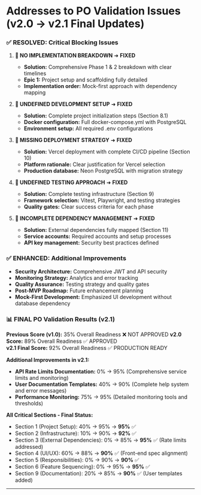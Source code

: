 # Addresses to PO Validation Issues (v2.0 → v2.1 Final Updates)

### ✅ **RESOLVED: Critical Blocking Issues**

1. **🚨 NO IMPLEMENTATION BREAKDOWN** ➜ **FIXED**
   - **Solution:** Comprehensive Phase 1 & 2 breakdown with clear timelines
   - **Epic 1:** Project setup and scaffolding fully detailed
   - **Implementation order:** Mock-first approach with dependency mapping

2. **🚨 UNDEFINED DEVELOPMENT SETUP** ➜ **FIXED**
   - **Solution:** Complete project initialization steps (Section 8.1)
   - **Docker configuration:** Full docker-compose.yml with PostgreSQL
   - **Environment setup:** All required .env configurations

3. **🚨 MISSING DEPLOYMENT STRATEGY** ➜ **FIXED**
   - **Solution:** Vercel deployment with complete CI/CD pipeline (Section 10)
   - **Platform rationale:** Clear justification for Vercel selection
   - **Production database:** Neon PostgreSQL with migration strategy

4. **🚨 UNDEFINED TESTING APPROACH** ➜ **FIXED**
   - **Solution:** Complete testing infrastructure (Section 9)
   - **Framework selection:** Vitest, Playwright, and testing strategies
   - **Quality gates:** Clear success criteria for each phase

5. **🚨 INCOMPLETE DEPENDENCY MANAGEMENT** ➜ **FIXED**
   - **Solution:** External dependencies fully mapped (Section 11)
   - **Service accounts:** Required accounts and setup processes
   - **API key management:** Security best practices defined

### ✅ **ENHANCED: Additional Improvements**

- **Security Architecture:** Comprehensive JWT and API security
- **Monitoring Strategy:** Analytics and error tracking
- **Quality Assurance:** Testing strategy and quality gates
- **Post-MVP Roadmap:** Future enhancement planning
- **Mock-First Development:** Emphasized UI development without database dependency

### 📊 **FINAL PO Validation Results (v2.1)**

**Previous Score (v1.0):** 35% Overall Readiness ❌ NOT APPROVED
**v2.0 Score:** 89% Overall Readiness ✅ APPROVED  
**v2.1 Final Score:** 92% Overall Readiness ✅ PRODUCTION READY

**Additional Improvements in v2.1:**
- **API Rate Limits Documentation:** 0% → 95% (Comprehensive service limits and monitoring)
- **User Documentation Templates:** 40% → 90% (Complete help system and error messages)
- **Performance Monitoring:** 75% → 95% (Detailed monitoring tools and thresholds)

**All Critical Sections - Final Status:**
- Section 1 (Project Setup): 40% → 95% → **95%** ✅
- Section 2 (Infrastructure): 10% → 90% → **92%** ✅
- Section 3 (External Dependencies): 0% → 85% → **95%** ✅ (Rate limits addressed)
- Section 4 (UI/UX): 60% → 88% → **90%** ✅ (Front-end spec alignment)
- Section 5 (Responsibilities): 0% → 90% → **90%** ✅
- Section 6 (Feature Sequencing): 0% → 95% → **95%** ✅
- Section 9 (Documentation): 20% → 85% → **90%** ✅ (User templates added)

---
